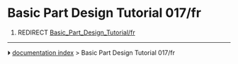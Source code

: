 # Basic Part Design Tutorial 017/fr
1.  REDIRECT [Basic_Part_Design_Tutorial/fr](Basic_Part_Design_Tutorial/fr.md)



---
⏵ [documentation index](../README.md) > Basic Part Design Tutorial 017/fr
